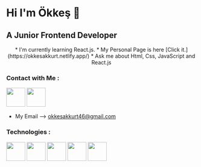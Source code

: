 <p align="center"><h1>Hi I'm Ökkeş 👋</h1></p>
  

<p align="center"><h2>A Junior Frontend Developer</h2></p>

<div align="center">
* I'm currently learning React.js.
* My Personal Page is here [Click it.](https://okkesakkurt.netlify.app/)
* Ask me about Html, Css, JavaScript and React.js
</div>

### Contact with Me :

<a href="https://www.linkedin.com/in/okkes-akkurt/"><img src="https://www.freepnglogos.com/uploads/linkedin-blue-style-logo-png-0.png" width="50" height="50" ></a>  <a href="https://discord.com/channels/@OkkesAkkurt#8810"><img src="https://cdn.pixabay.com/photo/2021/03/02/12/02/logo-6062232__340.png" width="50" height="50" ></a>
* My Email --> okkesakkurt46@gmail.com


### Technologies :


<img src="https://cdn.pixabay.com/photo/2016/11/19/22/25/html5-1841458__340.png" width="50" height="50">  <img src="https://cdn.pixabay.com/photo/2016/11/19/23/00/css3-1841590__340.png" width="50" height="50">  <img src="https://cdn.pixabay.com/photo/2015/04/23/17/41/javascript-736401__340.png" width="50" height="50">  <img src="https://user-images.githubusercontent.com/114473031/236232946-bbeaecf3-32c2-49a3-a64d-62e8ae9e6ef5.png" width="50" height="50">  <img src="https://cdn3.iconfinder.com/data/icons/social-media-2169/24/social_media_social_media_logo_git-64.png" width="50" height="50">









<!--
**Okkes-Akkurt/Okkes-Akkurt** is a ✨ _special_ ✨ repository because its `README.md` (this file) appears on your GitHub profile.

Here are some ideas to get you started:

- 🔭 I’m currently working on ...
- 🌱 I’m currently learning ...
- 👯 I’m looking to collaborate on ...
- 🤔 I’m looking for help with ...
- 💬 Ask me about ...
- 📫 How to reach me: ...
- 😄 Pronouns: ...
- ⚡ Fun fact: ...
-->
